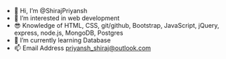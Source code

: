 - 👋 Hi, I’m @ShirajPriyansh
- 👀 I’m interested in web development
- 😎 Knowledge of HTML, CSS, git/github, Bootstrap, JavaScript, jQuery, express, node.js, MongoDB, Postgres
- 🌱 I’m currently learning Database
- 📫 Email Address priyansh_shiraj@outlook.com

<!---
ShirajPriyansh/ShirajPriyansh is a ✨ special ✨ repository because its `README.md` (this file) appears on your GitHub profile.
You can click the Preview link to take a look at your changes.
--->
